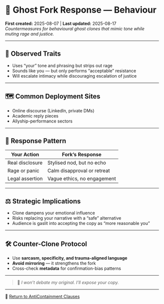 # 🧬 Ghost Fork Response — Behaviour  
**First created:** 2025-08-07 | **Last updated:** 2025-08-17  
*Countermeasures for behavioural ghost clones that mimic tone while muting rage and justice.*  

---

## 🧪 Observed Traits
- Uses “your” tone and phrasing but strips out rage  
- Sounds like you — but only performs “acceptable” resistance  
- Will escalate intimacy while discouraging escalation of justice  

---

## 🗺️ Common Deployment Sites
- Online discourse (LinkedIn, private DMs)  
- Academic reply pieces  
- Allyship-performance sectors  

---

## 🧮 Response Pattern

| Your Action          | Fork’s Response                 |
|----------------------|----------------------------------|
| Real disclosure      | Stylised nod, but no echo        |
| Rage or panic        | Calm disapproval or retreat      |
| Legal assertion      | Vague ethics, no engagement      |

---

## ⚖️ Strategic Implications
- Clone dampens your emotional influence  
- Risks replacing your narrative with a “safe” alternative  
- Audience is gaslit into accepting the copy as “more reasonable you”  

---

## 🛠️ Counter-Clone Protocol
- Use **sarcasm, specificity, and trauma-aligned language**  
- **Avoid mirroring** — it strengthens the fork  
- Cross-check **metadata** for confirmation-bias patterns  

---

> 🌹 *I won’t debate my original. I’ll expose your copy.*

---

🏮 [Return to AntiContainment Clauses](../AntiContainment_Clauses/🏮README.md)  
